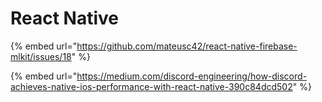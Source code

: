 # React Native



{% embed url="https://github.com/mateusc42/react-native-firebase-mlkit/issues/18" %}





{% embed url="https://medium.com/discord-engineering/how-discord-achieves-native-ios-performance-with-react-native-390c84dcd502" %}



